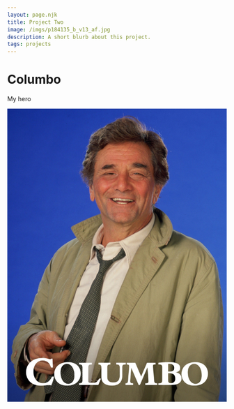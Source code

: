 ```yaml
---
layout: page.njk
title: Project Two
image: /imgs/p184135_b_v13_af.jpg
description: A short blurb about this project.
tags: projects
---
```


# Columbo 

My hero 

![Project One Screenshot](/imgs/p184135_b_v13_af.jpg)